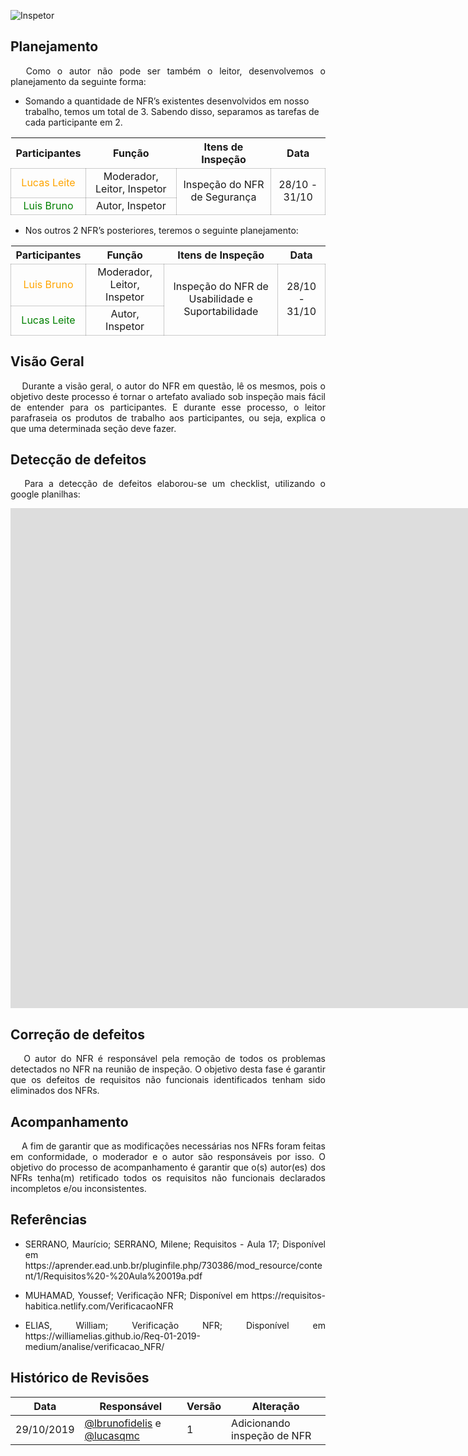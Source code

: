 ![Inspetor](../../../img/sherlock.png)

## **Planejamento**
<p align="justify">&emsp;
    Como o autor não pode ser também o leitor, desenvolvemos o planejamento da seguinte forma:
</p>

* Somando a quantidade de NFR’s existentes desenvolvidos em nosso trabalho, temos um total de 3. Sabendo disso, separamos as tarefas de cada participante em 2. 

<table>
    <thead>
        <tr>
            <th>Participantes</th>
            <th>Função</th>
            <th>Itens de Inspeção</th>
            <th>Data</th>
        </tr>
    </thead>
    <tbody >
        <tr>
            <td style="vertical-align: middle;text-align:center;border: 0.5px solid rgba(0,0,0,0.2);"><span style="color:orange">Lucas Leite</span></td>
            <td style="vertical-align: middle;text-align:center;border: 0.5px solid rgba(0,0,0,0.2);">Moderador, Leitor, Inspetor</td>
            <td style="vertical-align: middle;text-align:center;border: 0.5px solid rgba(0,0,0,0.2);" rowspan="2">Inspeção do NFR de Segurança</td>
            <td style="vertical-align: middle;text-align:center;border: 0.5px solid rgba(0,0,0,0.2);" rowspan="2">28/10 - 31/10 </td>
        </tr>
        <tr>
            <td style="vertical-align: middle;text-align:center;border: 0.5px solid rgba(0,0,0,0.2);"><span style="color:green">Luis Bruno</span></td>
            <td style="vertical-align: middle;text-align:center;border: 0.5px solid rgba(0,0,0,0.2);">Autor, Inspetor</td>
        </tr>            
    </tbody>
</table>

* Nos outros 2 NFR’s posteriores, teremos o seguinte planejamento:

<table>
    <thead>
        <tr>
            <th>Participantes</th>
            <th>Função</th>
            <th>Itens de Inspeção</th>
            <th>Data</th>
        </tr>
    </thead>
    <tbody >
        <tr>
            <td style="vertical-align: middle;text-align:center;border: 0.5px solid rgba(0,0,0,0.2);"><span style="color:orange">Luis Bruno</span></td>
            <td style="vertical-align: middle;text-align:center;border: 0.5px solid rgba(0,0,0,0.2);">Moderador, Leitor, Inspetor</td>
            <td style="vertical-align: middle;text-align:center;border: 0.5px solid rgba(0,0,0,0.2);" rowspan="2">Inspeção do NFR de Usabilidade e Suportabilidade</td>
            <td style="vertical-align: middle;text-align:center;border: 0.5px solid rgba(0,0,0,0.2);" rowspan="2">28/10 - 31/10 </td>
        </tr>
        <tr>
            <td style="vertical-align: middle;text-align:center;border: 0.5px solid rgba(0,0,0,0.2);"><span style="color:green">Lucas Leite</span></td>
            <td style="vertical-align: middle;text-align:center;border: 0.5px solid rgba(0,0,0,0.2);">Autor, Inspetor</td>
        </tr>            
    </tbody>
</table>

## **Visão Geral**

<p align="justify">&emsp;
    Durante a visão geral, o autor do NFR em questão, lê os mesmos, pois o objetivo deste processo é tornar o artefato avaliado sob inspeção mais fácil de entender para os participantes. E durante esse processo, o leitor parafraseia os produtos de trabalho aos participantes, ou seja, explica o que uma determinada seção deve fazer.
</p>

## **Detecção de defeitos**

<p align="justify">&emsp;
    Para a detecção de defeitos elaborou-se um checklist, utilizando o google planilhas:
</p>

<p align="center"><iframe src="https://docs.google.com/spreadsheets/d/1zpFaPXciLxNvwbKTnAl6ktWDvKoMBe6vXoxK6oYsyoE/edit?usp=sharing" frameborder="0" width="3000" height="800" allowfullscreen="true"e mozallowfullscreen="tru" webkitallowfullscreen="true"></iframe></p>

## **Correção de defeitos**

<p align="justify">&emsp;
    O autor do NFR é responsável pela remoção de todos os problemas detectados no NFR na reunião de inspeção. O objetivo desta fase é garantir que os defeitos de requisitos não funcionais identificados tenham sido eliminados dos NFRs.
</p>

## **Acompanhamento**

<p align="justify">&emsp;
    A fim de garantir que as modificações necessárias nos NFRs foram feitas em conformidade, o moderador e o autor são responsáveis por isso. O objetivo do processo de acompanhamento é garantir que o(s) autor(es) dos NFRs tenha(m) retificado todos os requisitos não funcionais declarados incompletos e/ou inconsistentes.
</p>

## **Referências**

 * <p align="justify">SERRANO, Maurício; SERRANO, Milene; Requisitos - Aula 17; Disponível em https://aprender.ead.unb.br/pluginfile.php/730386/mod_resource/content/1/Requisitos%20-%20Aula%20019a.pdf</p>

 * <p align="justify">MUHAMAD, Youssef; Verificação NFR; Disponível em https://requisitos-habitica.netlify.com/VerificacaoNFR</p>

 * <p align="justify">ELIAS, William; Verificação NFR; Disponível em https://williamelias.github.io/Req-01-2019-medium/analise/verificacao_NFR/</p>

## **Histórico de Revisões**

| Data       | Responsável                                                                                   | Versão | Alteração                   |
| ---------- | --------------------------------------------------------------------------------------------- | ------ | --------------------------- |
| 29/10/2019 | [@lbrunofidelis](https://github.com/lbrunofidelis) e [@lucasqmc](https://github.com/lucasqmc) | 1      | Adicionando inspeção de NFR |
